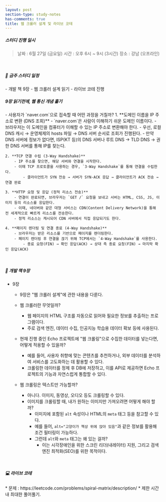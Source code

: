 ```yaml
---
layout: post
section-type: study-notes
has-comments: true
title: 웹 크롤러 설계 및 라이브 코테
---
```


<h5> 스터디 진행 일시</h5>
<blockquote>날짜 : 6월 27일 (금요일)    
시간 : 오후 6시 ~ 9시 (3시간)   
장소 : 강남 (오프라인)
</blockquote>

<br>

<h5> 🔧 금주 스터디 일정 </h5>
- 개발 책 9장 - 웹 크롤러 설계 읽기
- 라이브 코테 진행 

<br>

<h5> 9장 읽기전에, 웹 통신 개념 훑기</h5>  
- 사용자가 `naver.com`으로 접속할 때 어떤 과정을 거칠까?
    1. **도메인 이름을 IP 주소로 변환 (DNS 조회)**  
        - `naver.com`은 사람이 이해하기 쉬운 도메인 이름이다.  
        - 브라우저는 이 도메인을 컴퓨터가 이해할 수 있는 IP 주소로 변환해야 한다.  
        - 우선, 로컬 DNS 캐시 → 운영체제의 hosts 파일 → DNS 서버 순서로 조회가 진행된다.  
        - 만약 DNS 서버에 정보가 없다면, ISP(KT 등)의 DNS 서버나 루트 DNS → TLD DNS → 권한 DNS 서버를 통해 IP를 찾는다.

    2. **TCP 연결 수립 (3-Way Handshake)**  
        - IP 주소를 찾으면, 해당 서버와 연결을 시작한다.  
        - 이때 TCP 프로토콜을 사용하는 경우, `3-Way Handshake`를 통해 연결을 수립한다.  
            - 클라이언트가 SYN 전송 → 서버가 SYN-ACK 응답 → 클라이언트가 ACK 전송 → 연결 완료

    3. **HTTP 요청 및 응답 (정적 리소스 전송)**  
        - 연결이 완료되면, 브라우저는 `GET /` 요청을 보내고 서버는 HTML, CSS, JS, 이미지 등의 리소스를 응답한다.  
        - 이때, 네이버와 같은 대형 서비스는 CDN(Content Delivery Network)을 통해 전 세계적으로 빠르게 리소스를 전송한다.  
        - 정적 리소스는 캐시되어 CDN 서버에서 직접 응답되기도 한다.

    4. **페이지 렌더링 및 연결 종료 (4-Way Handshake)**  
        - 브라우저는 받은 리소스를 기반으로 페이지를 렌더링한다.  
        - 페이지 렌더링 후 연결을 끊기 위해 TCP에서는 `4-Way Handshake`를 사용한다.
            - 종료 요청(FIN) → 확인 응답(ACK) → 상대 측 종료 요청(FIN) → 마지막 확인 응답(ACK)


<br>  

<h5> 📖 개발 책 9장  </h5>  

* 9장 
    - 9장은 "웹 크롤러 설계"에 관한 내용을 다룬다. 
    - 웹 크롤러란 무엇일까?
        - 웹 페이지의 HTML 구조를 자동으로 읽어와 필요한 정보를 추출하는 프로그램이다.
        - 주로 검색 엔진, 데이터 수집, 인공지능 학습용 데이터 확보 등에 사용된다.

    - 현재 진행 중인 Echo 프로젝트에 "웹 크롤링"으로 수집한 데이터를 넣는다면, 어떻게 적용할 수 있을까?
        - 예를 들어, 사용자 취향에 맞는 콘텐츠를 추천하거나, 외부 데이터를 분석하여 서비스를 고도화하는 데 활용할 수 있다.
        - 크롤링한 데이터를 정제 후 DB에 저장하고, 이를 API로 제공하면 Echo 프로젝트의 기능과 자연스럽게 통합할 수 있다.

    - 웹 크롤링은 텍스트만 가능할까?   
        - 아니다. 이미지, 동영상, 오디오 등도 크롤링할 수 있다.
        - 이미지를 크롤링할 때, 내가 원하는 이미지만 가져오려면 어떻게 해야 할까?
            - 이미지에 포함된 `alt` 속성이나 HTML의 `meta` 태그 등을 참고할 수 있다.
            - 예를 들어, `alt="고양이가 책상 위에 앉아 있음"`과 같은 정보를 활용해 조건 필터링이 가능하다.
            - 그런데 `alt`와 `meta` 태그는 왜 있는 걸까?
                - 이는 시각장애인을 위한 스크린 리더(내레이터) 지원, 그리고 검색 엔진 최적화(SEO)를 위한 목적이다.


<br>

<h5> 💻 라이브 코테 </h5>  
* 문제 : https://leetcode.com/problems/spiral-matrix/description/
    * 제한 시간 내 최대한 풀어풀기.

    
<br>